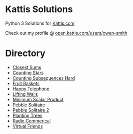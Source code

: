 # Kattis Solutions

Python 3 Solutions for [Kattis.com](https://open.kattis.com/).

Check out my profile @ [open.kattis.com/users/owen-smith](https://open.kattis.com/users/owen-smith)

# Directory

- [Closest Sums](https://github.com/owenps/KattisSolutions/blob/main/closest_sums.py)
- [Counting Stars](https://github.com/owenps/KattisSolutions/blob/main/counting_stars.py)
- [Counting Subsequences Hard](https://github.com/owenps/KattisSolutions/blob/main/counting_subsequences_hard.py)
- [Fruit Baskets](https://github.com/owenps/KattisSolutions/blob/main/fruit_baskets.py)
- [Happy Telephone](https://github.com/owenps/KattisSolutions/blob/main/happy_telephones.py)
- [Lifting Walls](https://github.com/owenps/KattisSolutions/blob/main/lifting_walls.py)
- [Minimum Scalar Product](https://github.com/owenps/KattisSolutions/blob/main/minimum_scalar_product.py)
- [Pebble Solitaire](https://github.com/owenps/KattisSolutions/blob/main/pebble_solitaire.py)
- [Pebble Solitaire 2](https://github.com/owenps/KattisSolutions/blob/main/pebble_solitaire_2.py)
- [Planting Trees](https://github.com/owenps/KattisSolutions/blob/main/planting_trees.py)
- [Radio Commerical](https://github.com/owenps/KattisSolutions/blob/main/radio_commercial.py)
- [Virtual Friends](https://github.com/owenps/KattisSolutions/blob/main/virtual_friends.py)
